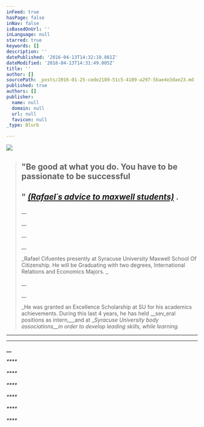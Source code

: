 ```yaml
---
inFeed: true
hasPage: false
inNav: false
isBasedOnUrl: ''
inLanguage: null
starred: true
keywords: []
description: ''
datePublished: '2016-04-13T14:32:10.861Z'
dateModified: '2016-04-13T14:31:49.005Z'
title: ''
author: []
sourcePath: _posts/2016-01-25-cede2189-51c5-4109-a297-5bae4e3dae23.md
published: true
authors: []
publisher:
  name: null
  domain: null
  url: null
  favicon: null
_type: Blurb

---
```

![](https://the-grid-user-content.s3-us-west-2.amazonaws.com/6a545ad6-d413-49d2-9cfd-842d2b3c4c4b.png)

> ## "**Be good at what you do. You have to be passionate to be successful**
> 
> ## " _[(Rafael´s advice to maxwell students)][0]_ .
> 
> __
> 
> __
> 
> __
> 
> __
> 
> _Rafael Cifuentes presently at Syracuse University Maxwell School Of Citizenship. He will be Graduating with two degrees, International Relations and Economics Majors. _
> 
> __
> 
> __
> 
> _He was granted an Excellence Scholarship at SU for his academics achievements. During this last 4 years, he has held __sev_eral positions as intern___and at __Syracuse University body associations__in order to develop leading skills, while learning._

****

****

**__**

_****_

_****_

_****_

_****_

_****_

_****_

[0]: http://www.maxwell.syr.edu/DC/DC_Profiles/Rafael_Cifuentes__16,_IR___ECON__16/